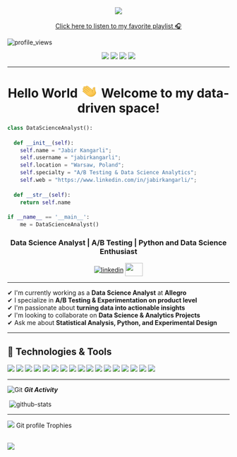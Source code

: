 <!-- <p align="center">
  <img src="https://i.imgur.com/OOpRj.gif" height="180"/>
</p>
<br> -->
<div align="center">
  <a href="https://open.spotify.com/playlist/34Lyk4RsVosjgqnXbbbsrr?si=dbd0507e415545b4" target="blank">
    <img src="https://media2.giphy.com/media/tqfS3mgQU28ko/giphy.gif?cid=ecf05e47sighzme6yvb3rrxhs220h5yale8hxwi3xvxz44dr&rid=giphy.gif&ct=g" />
  </a>
</div>
<p align="center"> 
  <a href="https://open.spotify.com/playlist/34Lyk4RsVosjgqnXbbbsrr?si=dbd0507e415545b4" target="blank">
    Click here to listen to my favorite playlist 🎧<br>
  </a>    
</p>
<p align="left"> 
<img src="https://komarev.com/ghpvc/?username=jabirkangarli&color=blueviolet" alt="profile_views" />
 </p>
 <p align="center">
  <img src="https://img.shields.io/badge/Focus-Data%20Science-5865F2" />
  <img src="https://img.shields.io/badge/Focus-A/B%20Testing-5865F2" />
  <img src="https://img.shields.io/badge/Focus-Analytics-5865F2" />
  <img src="https://img.shields.io/badge/Languages-English%2C%20Azerbaijani%2C%20Turkish%2C%20Polish-5865F2" />
</p>
<hr>
<h1 align="center">Hello World <img src="https://raw.githubusercontent.com/ABSphreak/ABSphreak/master/gifs/Hi.gif" height="30" width="40"> Welcome to my data-driven space!</h1>

```python
class DataScienceAnalyst():
    
  def __init__(self):
    self.name = "Jabir Kangarli";
    self.username = "jabirkangarli";
    self.location = "Warsaw, Poland";
    self.specialty = "A/B Testing & Data Science Analytics";
    self.web = "https://www.linkedin.com/in/jabirkangarli/";
  
  def __str__(self):
    return self.name

if __name__ == '__main__':
    me = DataScienceAnalyst()
```

<h3 align="center">Data Science Analyst | A/B Testing | Python and Data Science Enthusiast</h3>
<p align="center">
<a href="https://www.linkedin.com/in/jabirkangarli/" target="blank"><img align="center" src="https://upload.wikimedia.org/wikipedia/commons/thumb/c/ca/LinkedIn_logo_initials.png/640px-LinkedIn_logo_initials.png" alt="linkedin" height="30" width="40" /></a>  
<a href = "mailto:jabirkangarli@gmail.com"><img align="center" src="https://www.freepnglogos.com/uploads/logo-gmail-png/logo-gmail-png-gmail-icon-download-png-and-vector-1.png" height="30" width="40" /></a>
</p>
<hr>

✔ I'm currently working as a **Data Science Analyst** at **Allegro**<br>
✔ I specialize in **A/B Testing & Experimentation on product level**<br>
✔ I'm passionate about **turning data into actionable insights**<br>
✔ I'm looking to collaborate on **Data Science & Analytics Projects**<br>
✔ Ask me about **Statistical Analysis, Python, and Experimental Design**<br>

<hr>

## 🔧 Technologies & Tools
![](https://img.shields.io/badge/Code-Python-informational?style=flat&logo=python&logoColor=white&color=5865F2)
![](https://img.shields.io/badge/Code-SQL-informational?style=flat&logo=postgresql&logoColor=white&color=5865F2)
![](https://img.shields.io/badge/Tool-Jupyter-informational?style=flat&logo=jupyter&logoColor=white&color=5865F2)
![](https://img.shields.io/badge/Tool-Pandas-informational?style=flat&logo=pandas&logoColor=white&color=5865F2)
![](https://img.shields.io/badge/Tool-NumPy-informational?style=flat&logo=numpy&logoColor=white&color=5865F2)
![](https://img.shields.io/badge/Tool-SciPy-informational?style=flat&logo=scipy&logoColor=white&color=5865F2)
![](https://img.shields.io/badge/Tool-Scikit_Learn-informational?style=flat&logo=scikit-learn&logoColor=white&color=5865F2)
![](https://img.shields.io/badge/Tool-Statsmodels-informational?style=flat&logo=python&logoColor=white&color=5865F2)
![](https://img.shields.io/badge/Tool-Matplotlib-informational?style=flat&logo=python&logoColor=white&color=5865F2)
![](https://img.shields.io/badge/Tool-Seaborn-informational?style=flat&logo=python&logoColor=white&color=5865F2)
![](https://img.shields.io/badge/Tool-Plotly-informational?style=flat&logo=plotly&logoColor=white&color=5865F2)
![](https://img.shields.io/badge/Tool-Looker_Studio-informational?style=flat&logo=google&logoColor=white&color=5865F2)
![](https://img.shields.io/badge/Database-BigQuery-informational?style=flat&logo=google-cloud&logoColor=white&color=5865F2)
![](https://img.shields.io/badge/Database-PostgreSQL-informational?style=flat&logo=postgresql&logoColor=white&color=5865F2)
![](https://img.shields.io/badge/Cloud-GCP-informational?style=flat&logo=google-cloud&logoColor=white&color=5865F2)
![](https://img.shields.io/badge/Tool-Git-informational?style=flat&logo=git&logoColor=white&color=5865F2)
![](https://img.shields.io/badge/Editor-VSCode-informational?style=flat&logo=visual-studio-code&logoColor=white&color=5865F2)

<hr>
<img src="https://media.giphy.com/media/W5eoZHPpUx9sapR0eu/giphy.gif" width="30" alt="Git"/>&nbsp;<i><b>Git Activity</b></i></p>

<p>&nbsp;<img align="center" src="https://github-readme-stats.vercel.app/api?username=jabirkangarli&show_icons=true&locale=en&theme=tokyonight&hide=stars,prs,issues,contribs&custom_title=Python%20Activity" alt="github-stats" width="410" /></p>

<hr>
<p align="left"><img src="https://media.giphy.com/media/QaMcXSekUWx7aogAUr/giphy.gif" width="30" />&nbsp;Git profile Trophies</p><br>
<img src="https://github-profile-trophy.vercel.app/?username=jabirkangarli&theme=tokyonight&no-bg=true" />
